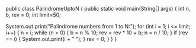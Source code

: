 public class PalindromeUptoN
{
public static void main(String[] args)
{
int n, b, rev = 0;
int limit=50;

System.out.print("Palindrome numbers from 1 to N:");
for (int i = 1; i <= limit; i++)
{
n = i;
while (n > 0)
{
b = n % 10;
rev = rev * 10 + b;
n = n / 10;
}
if (rev == i)
{
System.out.print(i + " ");
}
rev = 0;
}
}
}
